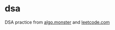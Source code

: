 # dsa

DSA practice from [algo.monster](https://algo.monster) and [leetcode.com](https://leetcode.com)
